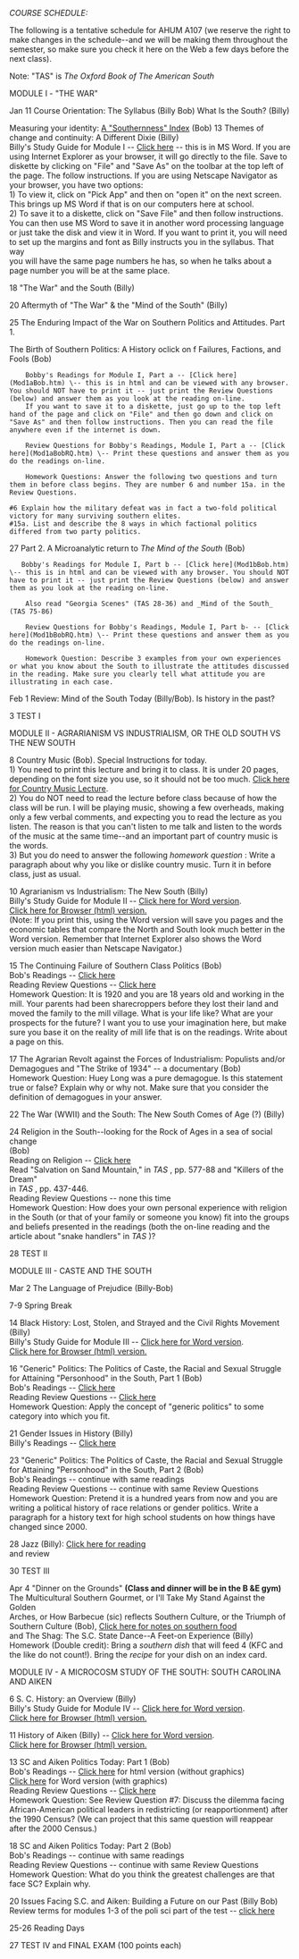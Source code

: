 _COURSE SCHEDULE:_

The following is a tentative schedule for AHUM A107 (we reserve the right to
make changes in the schedule--and we will be making them throughout the
semester, so make sure you check it here on the Web a few days before the next
class).

Note: "TAS" is _The Oxford Book of The American South_

MODULE I - "THE WAR"

Jan 11 Course Orientation: The Syllabus (Billy Bob) What Is the South? (Billy)

Measuring your identity: [A "Southernness" Index](SouthernnessIndex.htm) (Bob)
13 Themes of change and continuity: A Different Dixie (Billy)  
        Billy's Study Guide for Module I -- [Click here](mod1billy.doc) \-- this is in MS Word. If you are using Internet Explorer as your browser, it will go directly to the file. Save to diskette by clicking on "File" and "Save As" on the toolbar at the top left of the page. The follow instructions. If you are using Netscape Navigator as your browser, you have two options:   
                1) To view it, click on "Pick App" and then on "open it" on the next screen.   
                     This brings up MS Word if that is on our computers here at school.   
                2) To save it to a diskette, click on "Save File" and then follow instructions.   
                    You can then use MS Word to save it in another word processing language   
                    or just take the disk and view it in Word. If you want to print it, you will need   
                    to set up the margins and font as Billy instructs you in the syllabus. That way   
                    you will have the same page numbers he has, so when he talks about a   
                    page number you will be at the same place.

18 "The War" and the South (Billy)

20 Aftermyth of "The War" & the "Mind of the South" (Billy)

25 The Enduring Impact of the War on Southern Politics and Attitudes. Part 1.

The Birth of Southern Politics: A History oclick on f Failures, Factions, and
Fools (Bob)

        Bobby's Readings for Module I, Part a -- [Click here](Mod1aBob.htm) \-- this is in html and can be viewed with any browser. You should NOT have to print it -- just print the Review Questions (below) and answer them as you look at the reading on-line.   
        If you want to save it to a diskette, just go up to the top left hand of the page and click on "File" and then go down and click on "Save As" and then follow instructions. Then you can read the file anywhere even if the internet is down.

        Review Questions for Bobby's Readings, Module I, Part a -- [Click here](Mod1aBobRQ.htm) \-- Print these questions and answer them as you do the readings on-line.

        Homework Questions: Answer the following two questions and turn them in before class begins. They are number 6 and number 15a. in the Review Questions.

    #6 Explain how the military defeat was in fact a two-fold political victory for many surviving southern elites.   
    #15a. List and describe the 8 ways in which factional politics differed from two party politics.   


27 Part 2. A Microanalytic return to _The Mind of the South_ (Bob)

       Bobby's Readings for Module I, Part b -- [Click here](Mod1bBob.htm) \-- this is in html and can be viewed with any browser. You should NOT have to print it -- just print the Review Questions (below) and answer them as you look at the reading on-line.

        Also read "Georgia Scenes" (TAS 28-36) and _Mind of the South_ (TAS 75-86)

        Review Questions for Bobby's Readings, Module I, Part b- -- [Click here](Mod1bBobRQ.htm) \-- Print these questions and answer them as you do the readings on-line.

        Homework Question: Describe 3 examples from your own experiences or what you know about the South to illustrate the attitudes discussed in the reading. Make sure you clearly tell what attitude you are illustrating in each case.

Feb 1 Review: Mind of the South Today (Billy/Bob). Is history in the past?

3 TEST I



MODULE II - AGRARIANISM VS INDUSTRIALISM, OR THE OLD SOUTH VS THE NEW SOUTH

8 Country Music (Bob). Special Instructions for today.  
        1) You need to print this lecture and bring it to class. It is under 20 pages, depending on the font size you use, so it should not be too much. [Click here for Country Music Lecture](CountryMusic.htm).   
        2) You do NOT need to read the lecture before class because of how the class will be run. I will be playing music, showing a few overheads, making only a few verbal comments, and expecting you to read the lecture as you listen. The reason is that you can't listen to me talk and listen to the words of the music at the same time--and an important part of country music is the words.   
        3) But you do need to answer the following _homework question_ : Write a paragraph about why you like or dislike country music. Turn it in before class, just as usual.

10 Agrarianism vs Industrialism: The New South (Billy)  
        Billy's Study Guide for Module II -- [Click here for Word version](Mod2Bill.doc).   
                                                                  [Click here for Browser (html) version.](Mod2Bill.htm)   
        (Note: If you print this, using the Word version will save you pages and the economic tables that compare the North and South look much better in the Word version.  Remember that Internet Explorer also shows the Word version much easier than Netscape Navigator.) 

15 The Continuing Failure of Southern Class Politics (Bob)  
        Bob's Readings -- [Click here](Mod2Bob.htm)   
        Reading Review Questions -- [Click here](Mod2BobRQ.htm)   
        Homework Question: It is 1920 and you are 18 years old and working in the mill. Your parents had been sharecroppers before they lost their land and moved the family to the mill village. What is your life like? What are your prospects for the future? I want you to use your imagination here, but make sure you base it on the reality of mill life that is on the readings. Write about a page on this.

17 The Agrarian Revolt against the Forces of Industrialism: Populists and/or  
Demagogues and "The Strike of 1934" -- a documentary (Bob)  
        Homework Question: Huey Long was a pure demagogue. Is this statement true or false? Explain why or why not. Make sure that you consider the definition of demagogues in your answer.

22 The War (WWII) and the South: The New South Comes of Age (?) (Billy)

24 Religion in the South--looking for the Rock of Ages in a sea of social
change  
(Bob)  
        Reading on Religion -- [Click here](Religion.htm)   
        Read "Salvation on Sand Mountain," in _TAS_ , pp. 577-88 and "Killers of the Dream"   
        in _TAS_ , pp. 437-446.   
        Reading Review Questions -- none this time   
        Homework Question: How does your own personal experience with religion in the South (or that of your family or someone you know) fit into the groups and beliefs presented in the readings (both the on-line reading and the article about "snake handlers" in _TAS_ )?

28 TEST II



MODULE III - CASTE AND THE SOUTH

Mar 2 The Language of Prejudice (Billy-Bob)

7-9 Spring Break

14 Black History: Lost, Stolen, and Strayed and the Civil Rights Movement
(Billy)  
     Billy's Study Guide for Module III -- [Click here for Word version](Mod3aBill.doc).   
                                                                [Click here for Browser (html) version.](Mod3aBill.htm)

16 "Generic" Politics: The Politics of Caste, the Racial and Sexual Struggle
for Attaining "Personhood" in the South, Part 1 (Bob)  
        Bob's Readings -- [Click here](Mod3Bob.htm)   
        Reading Review Questions -- [Click here](Mod3BobRQ.htm)   
        Homework Question: Apply the concept of "generic politics" to some category into which you fit.

21 Gender Issues in History (Billy)  
        Billy's Readings -- [Click here](gender.htm)

23 "Generic" Politics: The Politics of Caste, the Racial and Sexual Struggle
for Attaining "Personhood" in the South, Part 2 (Bob)  
        Bob's Readings -- continue with same readings   
        Reading Review Questions -- continue with same Review Questions   
        Homework Question: Pretend it is a hundred years from now and you are writing a political history of race relations or gender politics. Write a paragraph for a history text for high school students on how things have changed since 2000.

28 Jazz (Billy): [Click here for reading](jazz.htm)  
        and review

30 TEST III  

Apr 4  "Dinner on the Grounds"  **(Class and dinner will be in the B &E gym)**  
The Multicultural Southern Gourmet, or I'll Take My Stand Against the Golden  
Arches, or How Barbecue (sic) reflects Southern Culture, or the Triumph of  
Southern Culture (Bob), [Click here for notes on southern food](food.htm)  
and The Shag: The S.C. State Dance--A Feet-on Experience (Billy)  
        Homework (Double credit): Bring a _southern dish_ that will feed 4 (KFC and the like do not count!). Bring the _recipe_ for your dish on an index card.



MODULE IV - A MICROCOSM STUDY OF THE SOUTH: SOUTH CAROLINA AND AIKEN

6   S. C. History: an Overview (Billy)  
     Billy's Study Guide for Module IV -- [Click here for Word version](Mod4aBill.doc).   
                                                                 [Click here for Browser (html) version.](Mod4aBill.htm)

11 History of Aiken (Billy) --  [Click here for Word version](Mod4bBill.doc).  
                                                 [Click here for Browser (html) version.](Mod4bBill.htm)

13  SC and Aiken Politics Today: Part 1 (Bob)  
        Bob's Readings -- [Click here](Mod4Bob.htm) for html version (without graphics)   
                                        [Click here](Mod4Bob.doc) for Word version (with graphics)   
        Reading Review Questions -- [Click here](Mod4BobRQ.htm)   
        Homework Question: See Review Question #7: Discuss the dilemma facing African-American political leaders in redistricting (or reapportionment) after the 1990 Census? (We can project that this same question will reappear after the 2000 Census.)

18 SC and Aiken Politics Today: Part 2 (Bob)  
        Bob's Readings -- continue with same readings   
        Reading Review Questions -- continue with same Review Questions   
        Homework Question: What do you think the greatest challenges are that face SC? Explain why.   
    
20 Issues Facing S.C. and Aiken: Building a Future on our Past (Billy Bob)  
        Review terms for modules 1-3 of the poli sci part of the test -- [click here](Test4RevBob.htm)

25-26 Reading Days

27 TEST IV and FINAL EXAM (100 points each)  


